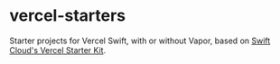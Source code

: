 # vercel-starters

Starter projects for Vercel Swift, with or without Vapor, based on [Swift Cloud's Vercel Starter Kit](https://github.com/swift-cloud/vercel-starter-kit/). 
